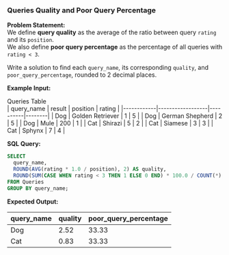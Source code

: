 ### Queries Quality and Poor Query Percentage

**Problem Statement:**  
We define **query quality** as the average of the ratio between query `rating` and its `position`.  
We also define **poor query percentage** as the percentage of all queries with `rating < 3`.

Write a solution to find each `query_name`, its corresponding `quality`, and `poor_query_percentage`, rounded to 2 decimal places.

**Example Input:**

Queries Table  
| query_name | result           | position | rating |
|------------|------------------|----------|--------|
| Dog        | Golden Retriever | 1        | 5      |
| Dog        | German Shepherd  | 2        | 5      |
| Dog        | Mule             | 200      | 1      |
| Cat        | Shirazi          | 5        | 2      |
| Cat        | Siamese          | 3        | 3      |
| Cat        | Sphynx           | 7        | 4      |

**SQL Query:**
```sql
SELECT 
  query_name,
  ROUND(AVG(rating * 1.0 / position), 2) AS quality,
  ROUND(SUM(CASE WHEN rating < 3 THEN 1 ELSE 0 END) * 100.0 / COUNT(*), 2) AS poor_query_percentage
FROM Queries
GROUP BY query_name;
```

**Expected Output:**

| query_name | quality | poor_query_percentage |
|------------|---------|------------------------|
| Dog        | 2.52    | 33.33                  |
| Cat        | 0.83    | 33.33                  |
